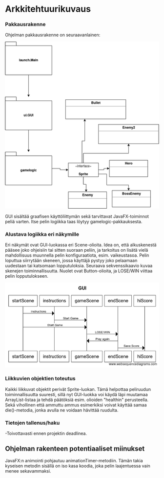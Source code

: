 # Arkkitehtuurikuvaus
### Pakkausrakenne 
<p>
Ohjelman pakkausrakenne on seuraavanlainen:
</p>
<img src="https://github.com/ArtKoski/ot-harjoitustyo/blob/master/Osteroids/dokumentaatio/kuvat/draft.png">
<p>
GUI sisältää graafisen käyttöliittymän sekä tarvittavat JavaFX-toiminnot peliä
varten. Itse pelin logiikka taas löytyy gamelogic-pakkauksesta.
</p>


### Alustava logiikka eri näkymille
<p>
Eri näkymät ovat GUI-luokassa eri Scene-olioita. Idea on, että alkuskenestä pääsee joko ohjeisiin tai sitten
suoraan peliin, ja tarkoitus on lisätä vielä mahdollisuus muunnella pelin konfiguraatiota, esim. vaikeustasoa. 
Pelin loputtua siirrytään skeneen, jossa käyttäjä pystyy joko pelaamaan uudestaan tai katsomaan lopputuloksia.
Seuraava sekvenssikaavio kuvaa skenejen toiminnallisuutta. Nuolet ovat Button-olioita, ja LOSE/WIN viittaa pelin
lopputulokseen.
</p>
<img src="https://github.com/ArtKoski/ot-harjoitustyo/blob/master/Osteroids/dokumentaatio/kuvat/GUI.png">


### Liikkuvien objektien toteutus
<p>
Kaikki liikkuvat objektit perivät Sprite-luokan. Tämä helpottaa peliruudun toiminnallisuutta suuresti, sillä nyt GUI-luokka voi käydä
läpi muutamaa ArrayList<Sprite>-listaa ja tehdä päätöksiä esim. olioiden "healthin" perusteella. Sekä vihollinen että ammuttu ammus esimerkiksi
voivat käyttää samaa die()-metodia, jonka avulla ne voidaan hävittää ruudulta.
</p>

### Tietojen tallenus/haku
-Toivottavasti ennen projektin deadlinea.

## Ohjelman rakenteen potentiaaliset miinukset
<p>
JavaFX:n animointi pohjautuu animationTimer-metodiin. Tämän takia kyseisen metodin sisällä on iso kasa koodia, joka pelin laajentuessa vain menee sekavammaksi.
</p>

